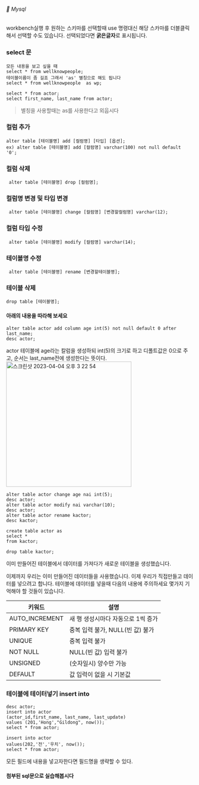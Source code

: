 ###### :cactus:  Mysql


workbench실행 후 원하는 스키마를 선택할때 use 명령대신 해당 스카마를 더블클릭해서 선택할 수도 있습니다. 선택되었다면 <b>굵은글자</b>로 표시됩니다.   

### select 문
```
모든 내용을 보고 싶을 때  
select * from wellknowpeople;
테이블이름이 좀 길죠 그래서 'as' 별칭으로 해도 됩니다 
select * from wellknowpeople  as wp;

select * from actor;
select first_name, last_name from actor;
```
> 별칭을 사용할때는 as를 사용한다고 외웁시다

### 컬럼 추가
```
alter table [테이블명] add [컬럼명] [타입] [옵션]; 
ex) alter table [테이블명] add [컬럼명] varchar(100) not null default '0'; 
```
###  컬럼 삭제
``` alter table [테이블명] drop [컬럼명];```


###  컬럼명 변경 및 타입 변경
``` alter table [테이블명] change [컬럼명] [변경할컬럼명] varchar(12);```

###  컬럼 타입 수정
``` alter table [테이블명] modify [컬럼명] varchar(14);```

### 테이블명 수정
``` alter table [테이블명] rename [변경할테이블명];```
### 테이블 삭제
```drop table [테이블명]; ```



#### 아래의 내용을 따라해 보세요
``` 
alter table actor add column age int(5) not null default 0 after last_name;
desc actor;
```    
actor 테이블에 age라는 칼럼을 생성하되 int(5)의 크기로 하고 디폴트값은 0으로 주고, 순서는 last_name전에 생성한다는 뜻이다.  
<img width="337" alt="스크린샷 2023-04-04 오후 3 22 54" src="https://user-images.githubusercontent.com/48478079/229705426-bb8fee1b-2819-4493-9a58-87125f387be2.png">

```
alter table actor change age nai int(5);
desc actor;
alter table actor modify nai varchar(10);
desc actor;
alter table actor rename kactor;
desc kactor;

create table actor as
select *
from kactor;

drop table kactor;
``` 

이미 만들어진 테이블에서 데이터를 가져다가 새로운 테이블을 생성했습니다.  


이제까지 우리는 이미 만들어진 데이터들을 사용했습니다. 이제 우리가 직접만들고 데이터를 넣으려고 합니다. 
테이블에 데이터를 넣을때 다음의 내용에 주의하세요 몇가지 기억해야 할 것들이 있습니다.

| 키워드 |	설명 |
|---|---|
| AUTO_INCREMENT	|새 행 생성시마다 자동으로 1씩 증가 |
| PRIMARY KEY	|중복 입력 불가, NULL(빈 값) 불가 |
| UNIQUE|	중복 입력 불가 |
| NOT NULL|	NULL(빈 값) 입력 불가 |
| UNSIGNED	|(숫자일시) 양수만 가능 |
| DEFAULT	|값 입력이 없을 시 기본값 |




### 테이블에 테이터넣기 insert into
```
desc actor;
insert into actor
(actor_id,first_name, last_name, last_update)
values (201,'Hong',"Gildong", now());
select * from actor;

insert into actor
values(202,'전','우치', now());
select * from actor;
```    
모든 필드에 내용을 넣고자한다면 필드명을 생략할 수 있다.   


#### 첨부된 sql문으로 실습해봅시다 
